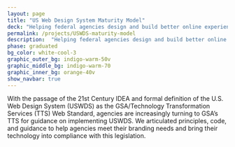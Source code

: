```yaml
---
layout: page
title: "US Web Design System Maturity Model"
deck: "Helping federal agencies design and build better online experiences through adoption of the USWDS  maturity model"
permalink: /projects/USWDS-maturity-model
description:  "Helping federal agencies design and build better online experiences through adoption of the USWDS  maturity model"
phase: graduated
bg_color: white-cool-3
graphic_outer_bg: indigo-warm-50v
graphic_middle_bg: indigo-warm-70
graphic_inner_bg: orange-40v
show_navbar: true
---
```


With the passage of the 21st Century IDEA and formal definition of the U.S. Web Design System (USWDS) as the GSA/Technology Transformation Services (TTS) Web Standard, agencies are increasingly turning to GSA’s TTS for guidance on implementing USWDS. We articulated principles, code, and guidance to help agencies meet their branding needs and bring their technology into compliance with this legislation.

